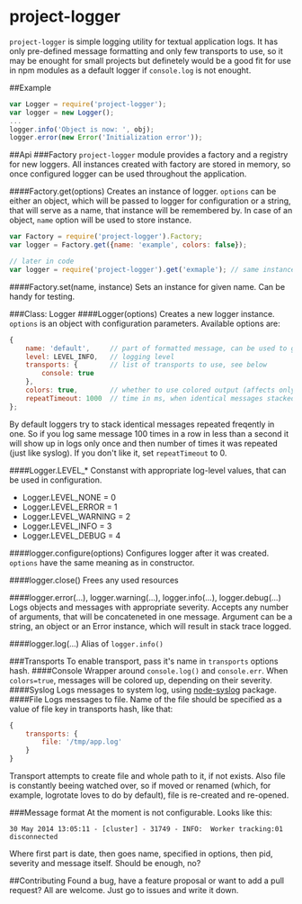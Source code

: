 project-logger
==============

`project-logger` is simple logging utility for textual application logs. It has only pre-defined message formatting and only few transports to use, so it may be enought for small projects but definetely would be a good fit for use in npm modules as a default logger if `console.log` is not enought.

##Example
```js
var Logger = require('project-logger');
var logger = new Logger();
...
logger.info('Object is now: ', obj);
logger.error(new Error('Initialization error'));
```

##Api
###Factory
`project-logger` module provides a factory and a registry for new loggers. All instances created with factory are stored in memory, so once configured logger can be used throughout the application.

####Factory.get(options)
Creates an instance of logger. `options` can be either an object, which will be passed to logger for configuration or a string, that will serve as a name, that instance will be remembered by. In case of an object, `name` option will be used to store instance.
```js
var Factory = require('project-logger').Factory;
var logger = Factory.get({name: 'example', colors: false});

// later in code
var logger = require('project-logger').get('exmaple'); // same instance as before
```
####Factory.set(name, instance)
Sets an instance for given name. Can be handy for testing.

###Class: Logger
####Logger(options)
Creates a new logger instance. `options` is an object with configuration parameters. Available options are:
```js
{
    name: 'default',     // part of formatted message, can be used to grep logs
    level: LEVEL_INFO,   // logging level
    transports: {        // list of transports to use, see below
        console: true
    },
    colors: true,        // whether to use colored output (affects only console transport)
    repeatTimeout: 1000  // time in ms, when identical messages stacked
};
```

By default loggers try to stack identical messages repeated freqently in one. So if you log same message 100 times in a row in less than a second it will show up in logs only once and then number of times it was repeated (just like syslog). If you don't like it, set `repeatTimeout` to 0.

####Logger.LEVEL_*
Constanst with appropriate log-level values, that can be used in configuration.
* Logger.LEVEL_NONE = 0
* Logger.LEVEL_ERROR = 1
* Logger.LEVEL_WARNING = 2
* Logger.LEVEL_INFO = 3
* Logger.LEVEL_DEBUG = 4

####logger.configure(options)
Configures logger after it was created. `options` have the same meaning as in constructor.

####logger.close()
Frees any used resources

####logger.error(...), logger.warning(...), logger.info(...), logger.debug(...)
Logs objects and messages with appropriate severity. Accepts any number of arguments, that will be concateneted in one message. Argument can be a string, an object or an Error instance, which will result in stack trace logged.

####logger.log(...)
Alias of `logger.info()`

###Transports
To enable transport, pass it's name in `transports` options hash.
####Console
Wrapper around `console.log()` and `console.err`. When `colors=true`, messages will be colored up, depending on their severity.
####Syslog
Logs messages to system log, using [node-syslog](https://github.com/schamane/node-syslog) package.
####File
Logs messages to file. Name of the file should be specified as a value of file key in transports hash, like that:
```js
{
    transports: {
        file: '/tmp/app.log'
    }
}
```
Transport attempts to create file and whole path to it, if not exists. Also file is constantly beeing watched over, so if moved or renamed (which, for example, logrotate loves to do by default), file is re-created and re-opened.

###Message format
At the moment is not configurable. Looks like this:
```
30 May 2014 13:05:11 - [cluster] - 31749 - INFO:  Worker tracking:01 disconnected
```
Where first part is date, then goes name, specified in options, then pid, severity and message itself. Should be enough, no?

##Contributing
Found a bug, have a feature proposal or want to add a pull request? All are welcome. Just go to issues and write it down.
